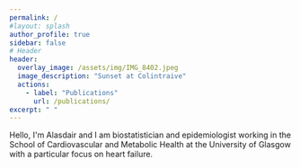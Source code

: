 ```yaml
---
permalink: /
#layout: splash
author_profile: true
sidebar: false
# Header
header:
  overlay_image: /assets/img/IMG_8402.jpeg
  image_description: "Sunset at Colintraive"
  actions:
    - label: "Publications"
      url: /publications/
excerpt: " "
---
```


Hello, I'm Alasdair and I am biostatistician and epidemiologist working in the School of Cardiovascular and Metabolic Health at the University of Glasgow with a particular focus on heart failure. 